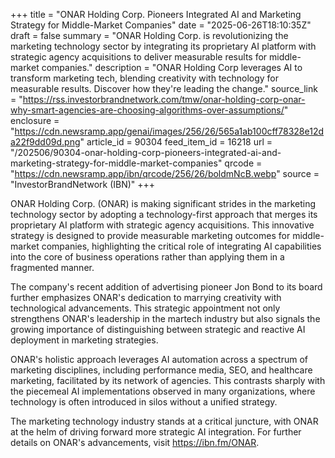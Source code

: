 +++
title = "ONAR Holding Corp. Pioneers Integrated AI and Marketing Strategy for Middle-Market Companies"
date = "2025-06-26T18:10:35Z"
draft = false
summary = "ONAR Holding Corp. is revolutionizing the marketing technology sector by integrating its proprietary AI platform with strategic agency acquisitions to deliver measurable results for middle-market companies."
description = "ONAR Holding Corp leverages AI to transform marketing tech, blending creativity with technology for measurable results. Discover how they're leading the change."
source_link = "https://rss.investorbrandnetwork.com/tmw/onar-holding-corp-onar-why-smart-agencies-are-choosing-algorithms-over-assumptions/"
enclosure = "https://cdn.newsramp.app/genai/images/256/26/565a1ab100cff78328e12da22f9dd09d.png"
article_id = 90304
feed_item_id = 16218
url = "/202506/90304-onar-holding-corp-pioneers-integrated-ai-and-marketing-strategy-for-middle-market-companies"
qrcode = "https://cdn.newsramp.app/ibn/qrcode/256/26/boldmNcB.webp"
source = "InvestorBrandNetwork (IBN)"
+++

<p>ONAR Holding Corp. (ONAR) is making significant strides in the marketing technology sector by adopting a technology-first approach that merges its proprietary AI platform with strategic agency acquisitions. This innovative strategy is designed to provide measurable marketing outcomes for middle-market companies, highlighting the critical role of integrating AI capabilities into the core of business operations rather than applying them in a fragmented manner.</p><p>The company's recent addition of advertising pioneer Jon Bond to its board further emphasizes ONAR's dedication to marrying creativity with technological advancements. This strategic appointment not only strengthens ONAR's leadership in the martech industry but also signals the growing importance of distinguishing between strategic and reactive AI deployment in marketing strategies.</p><p>ONAR's holistic approach leverages AI automation across a spectrum of marketing disciplines, including performance media, SEO, and healthcare marketing, facilitated by its network of agencies. This contrasts sharply with the piecemeal AI implementations observed in many organizations, where technology is often introduced in silos without a unified strategy.</p><p>The marketing technology industry stands at a critical juncture, with ONAR at the helm of driving forward more strategic AI integration. For further details on ONAR's advancements, visit <a href='https://ibn.fm/ONAR' rel='nofollow' target='_blank'>https://ibn.fm/ONAR</a>.</p>